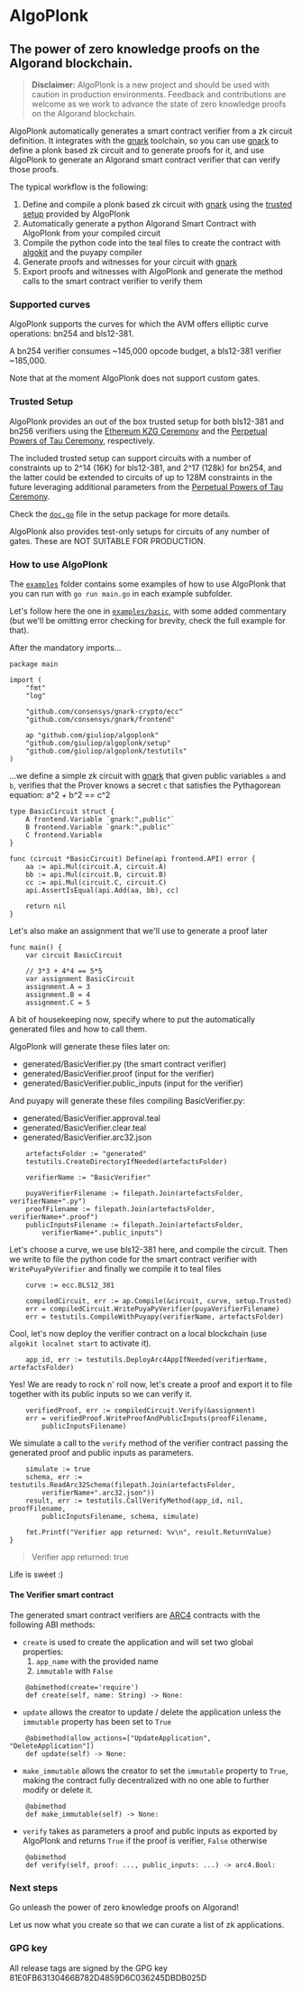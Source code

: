 # AlgoPlonk

## The power of zero knowledge proofs on the Algorand blockchain.

> **Disclaimer:** AlgoPlonk is a new project and  should be used with caution in production environments. Feedback and contributions are welcome as we work to advance the state of zero knowledge proofs on the Algorand blockchain.

AlgoPlonk automatically generates a smart contract verifier from a zk circuit definition. It integrates with the [gnark](https://github.com/Consensys/gnark) toolchain, so you can use [gnark](https://github.com/Consensys/gnark) to define a plonk based zk circuit and to generate proofs for it, and use AlgoPlonk to generate an Algorand smart contract verifier that can verify those proofs.


The typical workflow is the following:
1. Define and compile a plonk based zk circuit with [gnark](https://github.com/Consensys/gnark) using the [trusted setup](#trusted-setup) provided by AlgoPlonk
2. Automatically generate a python Algorand Smart Contract with AlgoPlonk from your compiled circuit
3. Compile the python code into the teal files to create the contract with [algokit](https://github.com/algorandfoundation/algokit-cli) and the puyapy compiler
4. Generate proofs and witnesses for your circuit with [gnark](https://github.com/Consensys/gnark)
5. Export proofs and witnesses with AlgoPlonk and generate the method calls to the smart contract verifier to verify them

### Supported curves

AlgoPlonk supports the curves for which the AVM offers elliptic curve operations: bn254 and bls12-381.

A bn254 verifier consumes ~145,000 opcode budget, a bls12-381 verifier ~185,000.

Note that at the moment AlgoPlonk does not support custom gates.

### Trusted Setup

AlgoPlonk provides an out of the box trusted setup for both bls12-381 and bn256 verifiers using the [Ethereum KZG Ceremony](https://github.com/ethereum/kzg-ceremony) and the [Perpetual Powers of Tau Ceremony](https://github.com/privacy-scaling-explorations/perpetualpowersoftau), respectively.

The included trusted setup can support circuits with a number of constraints up to 2^14 (16K) for bls12-381, and 2^17 (128k) for bn254, and the latter could be extended to circuits of up to 128M constraints in the future leveraging additional parameters from the [Perpetual Powers of Tau Ceremony](https://github.com/privacy-scaling-explorations/perpetualpowersoftau).

Check the [`doc.go`](https://github.com/giuliop/AlgoPlonk/blob/main/setup/doc.go) file in the setup package for more details.

AlgoPlonk also provides test-only setups for circuits of any number of gates. These are NOT SUITABLE FOR PRODUCTION.

### How to use AlgoPlonk

The [`examples`](https://github.com/giuliop/AlgoPlonk/tree/main/examples) folder contains some examples of how to use AlgoPlonk that you can run with `go run main.go` in each example subfolder.

Let's follow here the one in [`examples/basic`](https://github.com/giuliop/AlgoPlonk/tree/main/examples/basic), with some added commentary (but we'll be omitting error checking for brevity, check the full example for that).

After the mandatory imports...
```
package main

import (
	"fmt"
	"log"

	"github.com/consensys/gnark-crypto/ecc"
	"github.com/consensys/gnark/frontend"

	ap "github.com/giuliop/algoplonk"
	"github.com/giuliop/algoplonk/setup"
	"github.com/giuliop/algoplonk/testutils"
)
```
...we define a simple zk circuit with [gnark](https://github.com/Consensys/gnark) that given public variables `a` and `b`, verifies that the Prover knows a secret `c` that satisfies the Pythagorean equation:  a^2 + b^2 == c^2
```
type BasicCircuit struct {
	A frontend.Variable `gnark:",public"`
	B frontend.Variable `gnark:",public"`
	C frontend.Variable
}

func (circuit *BasicCircuit) Define(api frontend.API) error {
	aa := api.Mul(circuit.A, circuit.A)
	bb := api.Mul(circuit.B, circuit.B)
	cc := api.Mul(circuit.C, circuit.C)
	api.AssertIsEqual(api.Add(aa, bb), cc)

	return nil
}
```
Let's also make an assignment that we'll use to generate a proof later
```
func main() {
	var circuit BasicCircuit

	// 3*3 + 4*4 == 5*5
	var assignment BasicCircuit
	assignment.A = 3
	assignment.B = 4
	assignment.C = 5
```
A bit of housekeeping now, specify where to put the automatically generated files and how to call them.

AlgoPlonk will generate these files later on:
* generated/BasicVerifier.py (the smart contract verifier)
* generated/BasicVerifier.proof (input for the verifier)
* generated/BasicVerifier.public_inputs (input for the verifier)

And puyapy will generate these files compiling BasicVerifier.py:
* generated/BasicVerifier.approval.teal
* generated/BasicVerifier.clear.teal
* generated/BasicVerifier.arc32.json
```
	artefactsFolder := "generated"
	testutils.CreateDirectoryIfNeeded(artefactsFolder)

	verifierName := "BasicVerifier"

	puyaVerifierFilename := filepath.Join(artefactsFolder, verifierName+".py")
	proofFilename := filepath.Join(artefactsFolder, verifierName+".proof")
	publicInputsFilename := filepath.Join(artefactsFolder,
	    verifierName+".public_inputs")
```
Let's choose a curve, we use bls12-381 here, and compile the circuit.
Then we write to file the python code for the smart contract verifier with `WritePuyaPyVerifier` and finally we compile it to teal files
```
	curve := ecc.BLS12_381

	compiledCircuit, err := ap.Compile(&circuit, curve, setup.Trusted)
	err = compiledCircuit.WritePuyaPyVerifier(puyaVerifierFilename)
	err = testutils.CompileWithPuyapy(verifierName, artefactsFolder)
```
Cool, let's now deploy the verifier contract on a local blockchain (use `algokit localnet start` to activate it).
```
	app_id, err := testutils.DeployArc4AppIfNeeded(verifierName, artefactsFolder)
```
Yes! We are ready to rock n' roll now, let's create a proof and export it to file together with its public inputs so we can verify it.
```
	verifiedProof, err := compiledCircuit.Verify(&assignment)
	err = verifiedProof.WriteProofAndPublicInputs(proofFilename,
	    publicInputsFilename)
```
We simulate a call to the `verify` method of the verifier contract passing the generated proof and public inputs as parameters.
```
	simulate := true
	schema, err := testutils.ReadArc32Schema(filepath.Join(artefactsFolder,
	    verifierName+".arc32.json"))
	result, err := testutils.CallVerifyMethod(app_id, nil, proofFilename,
	    publicInputsFilename, schema, simulate)

	fmt.Printf("Verifier app returned: %v\n", result.ReturnValue)
}
```
> Verifier app returned: true

Life is sweet :)

#### The Verifier smart contract
The generated smart contract verifiers are [ARC4](https://github.com/algorandfoundation/ARCs/blob/main/ARCs/arc-0004.md) contracts with the following ABI methods:

* `create` is used to create the application and will set two global properties:
	1.  `app_name` with the provided name
	2. `immutable` with `False`
```
	@abimethod(create='require')
	def create(self, name: String) -> None:
```
* `update` allows the creator to update / delete the application unless the `immutable` property has been set to `True`
```
	@abimethod(allow_actions=["UpdateApplication", "DeleteApplication"])
	def update(self) -> None:
```
* `make_immutable` allows the creator to set the `immutable` property to `True`, making the contract fully decentralized with no one able to further modify or delete it.
```
	@abimethod
	def make_immutable(self) -> None:
```
* `verify` takes as parameters a proof and public inputs as exported by AlgoPlonk and returns `True` if the proof is verifier, `False` otherwise
```
	@abimethod
	def verify(self, proof: ..., public_inputs: ...) -> arc4.Bool:
```

### Next steps
Go unleash the power of zero knowledge proofs on Algorand!

Let us now what you create so that we can curate a list of zk applications.

### GPG key
All release tags are signed by the GPG key 81E0FB63130466B782D4859D6C036245DBDB025D
